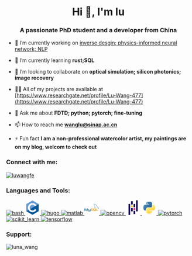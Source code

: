 <h1 align="center">Hi 👋, I'm lu</h1>
<h3 align="center">A passionate PhD student and a developer from China</h3>

- 🔭 I’m currently working on [inverse desgin; physics-informed neural network; NLP](https://www.researchgate.net/publication/376219062_Ultra-low_loss_SOI_waveguide_crossings_designed_by_a_hybrid_global_optimization_based_on_deep_learning)

- 🌱 I’m currently learning **rust;SQL**

- 👯 I’m looking to collaborate on **optical simulation; silicon photonics; image recovery**

- 👨‍💻 All of my projects are available at [https://www.researchgate.net/profile/Lu-Wang-477](https://www.researchgate.net/profile/Lu-Wang-477)

- 💬 Ask me about **FDTD; python; pytorch; fine-tuning**

- 📫 How to reach me **wanglu@sinap.ac.cn**

- ⚡ Fun fact **I am a non-professional watercolor artist, my paintings are on my blog, welcom to check out**

<h3 align="left">Connect with me:</h3>
<p align="left">
<a href="https://kaggle.com/luwangfe" target="blank"><img align="center" src="https://raw.githubusercontent.com/rahuldkjain/github-profile-readme-generator/master/src/images/icons/Social/kaggle.svg" alt="luwangfe" height="30" width="40" /></a>
</p>

<h3 align="left">Languages and Tools:</h3>
<p align="left"> <a href="https://www.gnu.org/software/bash/" target="_blank" rel="noreferrer"> <img src="https://www.vectorlogo.zone/logos/gnu_bash/gnu_bash-icon.svg" alt="bash" width="40" height="40"/> </a> <a href="https://www.cprogramming.com/" target="_blank" rel="noreferrer"> <img src="https://raw.githubusercontent.com/devicons/devicon/master/icons/c/c-original.svg" alt="c" width="40" height="40"/> </a> <a href="https://gohugo.io/" target="_blank" rel="noreferrer"> <img src="https://api.iconify.design/logos-hugo.svg" alt="hugo" width="40" height="40"/> </a> <a href="https://www.mathworks.com/" target="_blank" rel="noreferrer"> <img src="https://upload.wikimedia.org/wikipedia/commons/2/21/Matlab_Logo.png" alt="matlab" width="40" height="40"/> </a> <a href="https://www.mysql.com/" target="_blank" rel="noreferrer"> <img src="https://raw.githubusercontent.com/devicons/devicon/master/icons/mysql/mysql-original-wordmark.svg" alt="mysql" width="40" height="40"/> </a> <a href="https://opencv.org/" target="_blank" rel="noreferrer"> <img src="https://www.vectorlogo.zone/logos/opencv/opencv-icon.svg" alt="opencv" width="40" height="40"/> </a> <a href="https://pandas.pydata.org/" target="_blank" rel="noreferrer"> <img src="https://raw.githubusercontent.com/devicons/devicon/2ae2a900d2f041da66e950e4d48052658d850630/icons/pandas/pandas-original.svg" alt="pandas" width="40" height="40"/> </a> <a href="https://www.python.org" target="_blank" rel="noreferrer"> <img src="https://raw.githubusercontent.com/devicons/devicon/master/icons/python/python-original.svg" alt="python" width="40" height="40"/> </a> <a href="https://pytorch.org/" target="_blank" rel="noreferrer"> <img src="https://www.vectorlogo.zone/logos/pytorch/pytorch-icon.svg" alt="pytorch" width="40" height="40"/> </a> <a href="https://scikit-learn.org/" target="_blank" rel="noreferrer"> <img src="https://upload.wikimedia.org/wikipedia/commons/0/05/Scikit_learn_logo_small.svg" alt="scikit_learn" width="40" height="40"/> </a> <a href="https://www.tensorflow.org" target="_blank" rel="noreferrer"> <img src="https://www.vectorlogo.zone/logos/tensorflow/tensorflow-icon.svg" alt="tensorflow" width="40" height="40"/> </a> </p>

<h3 align="left">Support:</h3>
<p><a href="https://www.buymeacoffee.com/luna_wang"> <img align="left" src="https://cdn.buymeacoffee.com/buttons/v2/default-yellow.png" height="50" width="210" alt="luna_wang" /></a></p><br><br>
